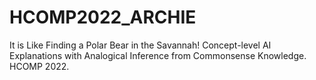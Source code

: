 # HCOMP2022_ARCHIE
 It is Like Finding a Polar Bear in the Savannah! Concept-level AI Explanations with Analogical Inference from Commonsense Knowledge. HCOMP 2022.
